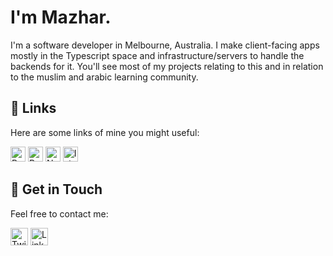 <!-- Title -->
<h1 align="left">I'm Mazhar.</h1>

<!-- Intro -->
<p align="left">I'm a software developer in Melbourne, Australia. I make client-facing apps mostly in the Typescript space and infrastructure/servers to handle the backends for it. You'll see most of my projects relating to this and in relation to the muslim and arabic learning community.</p>

<!-- Projects -->
<h2 align="left">🚀 Links</h2>
<p align="left">Here are some links of mine you might useful:</p>
<p align="left">
    <a href="https://github.com/mzhr/react-native-starter-kit"><img src="https://img.shields.io/badge/React_Native_Starter_Kit-61DAFB?style=flat-square&logo=React&logoColor=white" alt="React Native Starter Kit" height="24"></a>
    <a href="https://github.com/mzhr/react-native-path-to-mastery"><img src="https://img.shields.io/badge/React_Native_Path_to_Mastery-61DAFB?style=flat-square&logo=React&logoColor=white" alt="React Native Path to Mastery" height="24"></a>
    <a href="https://linktr.ee/naseehahbot"><img src="https://img.shields.io/badge/Naseehah_Bot-🤖-brightgreen?style=flat-square" alt="Naseehah Bot" height="24"></a>
    <a href="https://github.com/mzhr/islam-datasets"><img src="https://img.shields.io/badge/Islam_Datasets-📊-blue?style=flat-squar" alt="Islam Datasets" height="24"></a>
</p>

<!-- Social Media and Contact Info -->
<h2 align="left">📧 Get in Touch</h2>
<p align="left">Feel free to contact me:</p>
<p align="left">
    <a href="https://twitter.com/mazhardev"><img src="https://img.shields.io/badge/Twitter-1DA1F2?style=flat-square&logo=Twitter&logoColor=white" alt="Twitter" height="28"></a>
    <a href="https://www.linkedin.com/in/mazhar-morshed/"><img src="https://img.shields.io/badge/LinkedIn-0077B5?style=flat-square&logo=LinkedIn&logoColor=white" alt="LinkedIn" height="28"></a>
</p>
